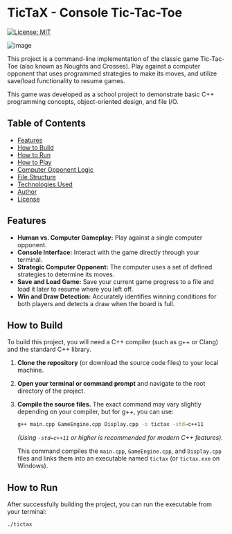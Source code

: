 # TicTaX - Console Tic-Tac-Toe

[![License: MIT](https://img.shields.io/badge/License-MIT-yellow.svg)](https://opensource.org/licenses/MIT)

![image](https://github.com/user-attachments/assets/726208ac-5367-4d89-b060-80892a253c0d)

This project is a command-line implementation of the classic game Tic-Tac-Toe (also known as Noughts and Crosses). Play against a computer opponent that uses programmed strategies to make its moves, and utilize save/load functionality to resume games.

This game was developed as a school project to demonstrate basic C++ programming concepts, object-oriented design, and file I/O.

## Table of Contents

- [Features](#features)
- [How to Build](#how-to-build)
- [How to Run](#how-to-run)
- [How to Play](#how-to-play)
- [Computer Opponent Logic](#computer-opponent-logic)
- [File Structure](#file-structure)
- [Technologies Used](#technologies-used)
- [Author](#author)
- [License](#license)

## Features

* **Human vs. Computer Gameplay:** Play against a single computer opponent.
* **Console Interface:** Interact with the game directly through your terminal.
* **Strategic Computer Opponent:** The computer uses a set of defined strategies to determine its moves.
* **Save and Load Game:** Save your current game progress to a file and load it later to resume where you left off.
* **Win and Draw Detection:** Accurately identifies winning conditions for both players and detects a draw when the board is full.

## How to Build

To build this project, you will need a C++ compiler (such as g++ or Clang) and the standard C++ library.

1.  **Clone the repository** (or download the source code files) to your local machine.
2.  **Open your terminal or command prompt** and navigate to the root directory of the project.
3.  **Compile the source files.** The exact command may vary slightly depending on your compiler, but for g++, you can use:

    ```bash
    g++ main.cpp GameEngine.cpp Display.cpp -o tictax -std=c++11
    ```
    *(Using `-std=c++11` or higher is recommended for modern C++ features).*

    This command compiles the `main.cpp`, `GameEngine.cpp`, and `Display.cpp` files and links them into an executable named `tictax` (or `tictax.exe` on Windows).

## How to Run

After successfully building the project, you can run the executable from your terminal:

```bash
./tictax
